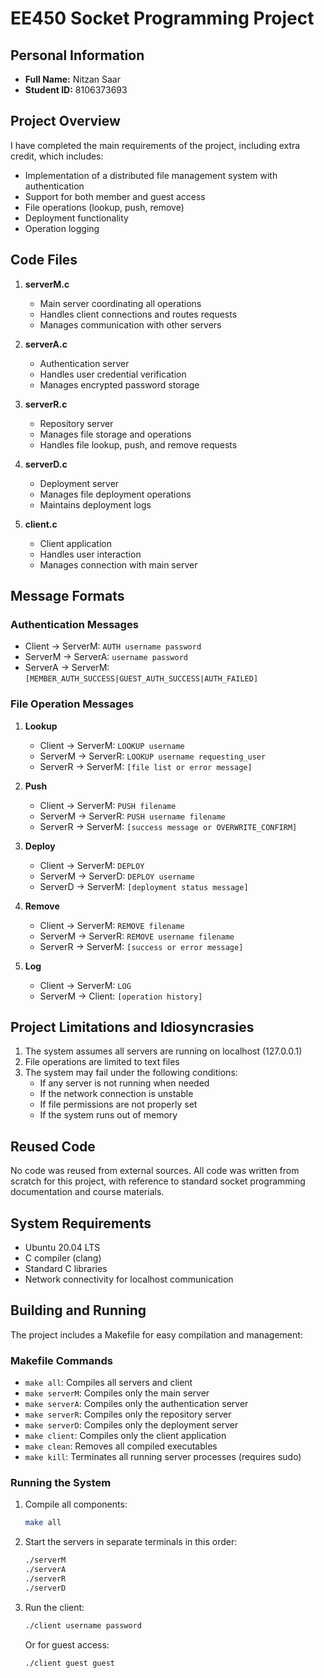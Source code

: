 # EE450 Socket Programming Project

## Personal Information
- **Full Name:** Nitzan Saar
- **Student ID:** 8106373693

## Project Overview
I have completed the main requirements of the project, including extra credit, which includes:
- Implementation of a distributed file management system with authentication
- Support for both member and guest access
- File operations (lookup, push, remove)
- Deployment functionality
- Operation logging

## Code Files
1. **serverM.c**
   - Main server coordinating all operations
   - Handles client connections and routes requests
   - Manages communication with other servers

2. **serverA.c**
   - Authentication server
   - Handles user credential verification
   - Manages encrypted password storage

3. **serverR.c**
   - Repository server
   - Manages file storage and operations
   - Handles file lookup, push, and remove requests

4. **serverD.c**
   - Deployment server
   - Manages file deployment operations
   - Maintains deployment logs

5. **client.c**
   - Client application
   - Handles user interaction
   - Manages connection with main server

## Message Formats

### Authentication Messages
- Client → ServerM: `AUTH username password`
- ServerM → ServerA: `username password`
- ServerA → ServerM: `[MEMBER_AUTH_SUCCESS|GUEST_AUTH_SUCCESS|AUTH_FAILED]`

### File Operation Messages
1. **Lookup**
   - Client → ServerM: `LOOKUP username`
   - ServerM → ServerR: `LOOKUP username requesting_user`
   - ServerR → ServerM: `[file list or error message]`

2. **Push**
   - Client → ServerM: `PUSH filename`
   - ServerM → ServerR: `PUSH username filename`
   - ServerR → ServerM: `[success message or OVERWRITE_CONFIRM]`

3. **Deploy**
   - Client → ServerM: `DEPLOY`
   - ServerM → ServerD: `DEPLOY username`
   - ServerD → ServerM: `[deployment status message]`

4. **Remove**
   - Client → ServerM: `REMOVE filename`
   - ServerM → ServerR: `REMOVE username filename`
   - ServerR → ServerM: `[success or error message]`

5. **Log**
   - Client → ServerM: `LOG`
   - ServerM → Client: `[operation history]`

## Project Limitations and Idiosyncrasies
1. The system assumes all servers are running on localhost (127.0.0.1)
2. File operations are limited to text files
3. The system may fail under the following conditions:
   - If any server is not running when needed
   - If the network connection is unstable
   - If file permissions are not properly set
   - If the system runs out of memory

## Reused Code
No code was reused from external sources. All code was written from scratch for this project, with reference to standard socket programming documentation and course materials.

## System Requirements
- Ubuntu 20.04 LTS
- C compiler (clang)
- Standard C libraries
- Network connectivity for localhost communication

## Building and Running
The project includes a Makefile for easy compilation and management:

### Makefile Commands
- `make all`: Compiles all servers and client
- `make serverM`: Compiles only the main server
- `make serverA`: Compiles only the authentication server
- `make serverR`: Compiles only the repository server
- `make serverD`: Compiles only the deployment server
- `make client`: Compiles only the client application
- `make clean`: Removes all compiled executables
- `make kill`: Terminates all running server processes (requires sudo)

### Running the System
1. Compile all components:
   ```bash
   make all
   ```

2. Start the servers in separate terminals in this order:
   ```bash
   ./serverM
   ./serverA
   ./serverR
   ./serverD
   ```

3. Run the client:
   ```bash
   ./client username password
   ```
   Or for guest access:
   ```bash
   ./client guest guest
   ```

